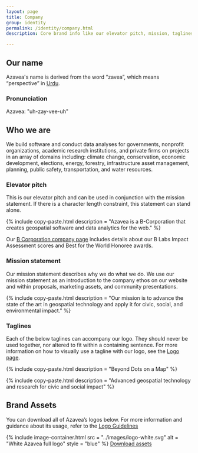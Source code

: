```yaml
---
layout: page
title: Company
group: identity
permalink: /identity/company.html
description: Core brand info like our elevator pitch, mission, taglines, and logo assets.

---
```

## Our name
Azavea's name is derived from the word “zavea”, which means “perspective” in [Urdu](https://en.wikipedia.org/wiki/Urdu).

### Pronunciation
Azavea: "uh-zay-vee-uh"

## Who we are
We build software and conduct data analyses for governments, nonprofit organizations, academic research institutions, and private firms on projects in an array of domains including: climate change, conservation, economic development, elections, energy, forestry, infrastructure asset management, planning, public safety, transportation, and water resources.

### Elevator pitch
This is our elevator pitch and can be used in conjunction with the mission statement. If there is a character length constraint, this statement can stand alone.

{% include copy-paste.html
  description = "Azavea is a B-Corporation that creates geospatial software and data analytics for the web."
%}

Our [B Corporation company page](http://www.bcorporation.net/community/azavea) includes details about our B Labs Impact Assessment scores and Best for the World Honoree awards.

### Mission statement
Our mission statement describes why we do what we do. We use our mission statement as an introduction to the company ethos on our website and within proposals, marketing assets, and community presentations.

{% include copy-paste.html
  description = "Our mission is to advance the state of the art in geospatial technology and apply it for civic, social, and environmental impact."
%}

### Taglines
Each of the below taglines can accompany our logo. They should never be used together, nor altered to fit within a containing sentence. For more information on how to visually use a tagline with our logo, see the [Logo page](/design/logo.html).

{% include copy-paste.html
  description = "Beyond Dots on a Map"
%}

{% include copy-paste.html
  description = "Advanced geospatial technology and research for civic and social impact"
%}

## Brand Assets
You can download all of Azavea’s logos below. For more information and guidance about its usage, refer to the [Logo Guidelines](/logo-guidelines.html)

{% include image-container.html
  src =  "../images/logo-white.svg"
  alt =  "White Azavea full logo"
  style = "blue"
%}
<a href="/downloads/azavea.zip" class="c-btn c-btn--small" download>Download assets</a>
